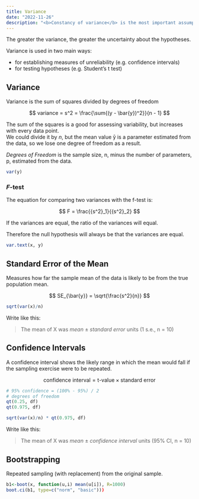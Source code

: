 ```yaml
---
title: Variance
date: "2022-11-26"
description: "<b>Constancy of variance</b> is the most important assumption we make in most statistical analyses.  When the variances are different, don’t compare the means."
---
```


The greater the variance, the greater the uncertainty about the hypotheses.

Variance is used in two main ways:

 * for establishing measures of unreliability (e.g. confidence intervals)
 * for testing hypotheses (e.g. Student’s t test)

## Variance

Variance is the sum of squares divided by degrees of freedom

$$
variance = s^2 = \frac{\sum{(y - \bar{y})^2}}{n - 1}
$$

The sum of the squares is a good for assessing variability, but increases with every data point.  
We could divide it by $n$, but the mean value ȳ is a parameter estimated from the data, so we lose one degree of freedom as a result.

*Degrees of Freedom* is the sample size, n, minus the number of parameters, p, estimated from the data.

```r
var(y)
```

### *F*-test

The equation for comparing two variances with the f-test is:

$$
F = \frac{{s^2}_1}{{s^2}_2}
$$

If the variances are equal, the ratio of the variances will equal.

Therefore the null hypothesis will always be that the variances are equal.

```r
var.text(x, y)
```

## Standard Error of the Mean

Measures how far the sample mean of the data is likely to be from the true population mean.

$$
SE_{\bar{y}} = \sqrt{\frac{s^2}{n}}
$$

```r
sqrt(var(x)/n)
```

Write like this:

> The mean of X was *mean* ± *standard error* units (1 s.e., n = 10)


## Confidence Intervals

A confidence interval shows the likely range in which the mean would fall if the sampling exercise were to be repeated.

$$
\text{confidence interval} = \text{t-value} \times \text{standard error}
$$

```r
# 95% confidence = (100% - 95%) / 2
# degrees of freedom
qt(0.25, df) 
qt(0.975, df)

sqrt(var(x)/n) * qt(0.975, df)
```

Write like this:

> The mean of X was *mean* ± *confidence interval* units (95% CI, n = 10)

## Bootstrapping

Repeated sampling (with replacement) from the original sample.

```r
b1<-boot(x, function(u,i) mean(u[i]), R=1000)
boot.ci(b1, type=c("norm", "basic")))
```